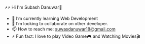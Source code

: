⚡⚡ Hi I'm Subash Danuwar👋

- 🌱 I’m currently learning Web Development
- 👯 I’m looking to collaborate on other developer.
- 📫 How to reach me: suwasdanuwar18@gmail.com
- ⚡ Fun fact: I love to play Video Game🎮 and Watching Movies🎬
